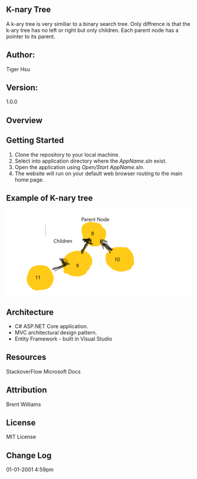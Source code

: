 ## K-nary Tree
A k-ary tree is very similiar to a binary search tree. Only diffrence is that the k-ary tree has no left or right but only children.
Each parent node has a pointer to its parent.

## Author:
Tiger Hsu

## Version:
1.0.0 

## Overview


## Getting Started
1. Clone the repository to your local machine.
2. Select into application directory where the *AppName.sln* exist.
3. Open the application using *Open/Start AppName.sln*.
5. The website will run on your default web browser routing to the main home page.

## Example of  K-nary tree
![alt text](/Assets/K-nary.png)

## Architecture
 - C# ASP.NET Core application.
 - MVC architectural design pattern.
 - Entity Framework - built in Visual Studio

## Resources
StackoverFlow
Microsoft Docs

## Attribution
Brent Williams

## License
MIT License

## Change Log
01-01-2001 4:59pm 
